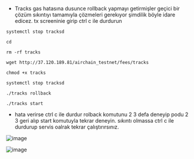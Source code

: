 - Tracks gas hatasına dusunce rollback yapmayı getirmişler geçici bir çözüm sıkıntıyı tamamıyla çözmeleri gerekıyor şimdilik böyle idare edicez. tx screeninie girip ctrl c ile durdurun
```
systemctl stop tracksd
```
```
cd
```
```
rm -rf tracks
```
```
wget http://37.120.189.81/airchain_testnet/fees/tracks
```
```
chmod +x tracks
```
```
systemctl stop tracksd
```
```
./tracks rollback
```
```
./tracks start
```
- hata verirse ctrl c ile durdur rolback komutunu 2 3 defa deneyip podu 2 3 geri alıp start komutuyla tekrar deneyin. sıkıntı olmassa ctrl c ile durdurup servis oalrak tekrar çalıştırırsınız.

![image](https://github.com/Core-Node-Team/Testnet-TR/assets/91562185/49d17da0-a11c-466c-9cb7-3989016ffacc)

![image](https://github.com/Core-Node-Team/Testnet-TR/assets/91562185/eb04a78a-395d-4d7f-ba6c-c5bcea84c748)

